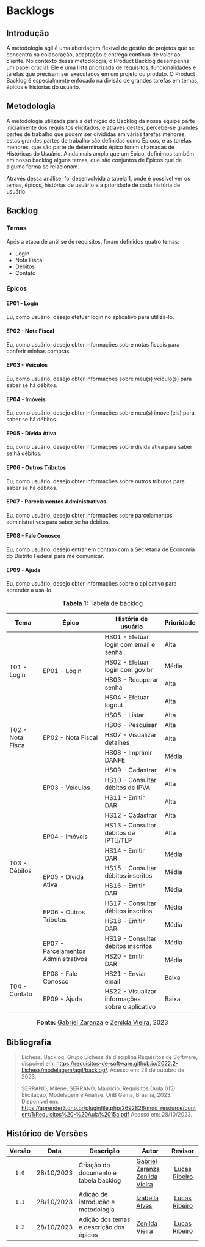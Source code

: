 # Backlogs

## Introdução

A metodologia ágil é uma abordagem flexível de gestão de projetos que se concentra na colaboração, adaptação e entrega contínua de valor ao cliente. No contexto dessa metodologia, o Product Backlog desempenha um papel crucial. Ele é uma lista priorizada de requisitos, funcionalidades e tarefas que precisam ser executados em um projeto ou produto. O Product Backlog é especialmente enfocado na divisão de grandes tarefas em temas, épicos e histórias do usuário.

## Metodologia

A metodologia utilizada para a definição do Backlog da nossa equipe parte inicialmente dos [requisitos elicitados](https://requisitos-de-software.github.io/2023.2-Economia-DF/elicitacao/requisitos-elicitados/#tabela-de-requisitos-elicitados), e através destes, percebe-se grandes partes de trabalho que podem ser divididas em várias tarefas menores, estas grandes partes de trabalho são definidas como Épicos, e as tarefas menores, que são parte de determinado épico foram chamadas de Históricas do Usuário. Ainda mais amplo que um Épico, definimos também em nosso backlog alguns temas, que são conjuntos de Épicos que de alguma forma se relacionam.

Através dessa análise, foi desenvolvida a tabela 1, onde é possível ver os temas, épicos, histórias de usuário e a prioridade de cada história de usuário.

## Backlog

### Temas

Após a etapa de análise de requisitos, foram definidos quatro temas:

* Login
* Nota Fiscal
* Débitos
* Contato

### Épicos

#### EP01 - Login

Eu, como usuário, desejo efetuar login no aplicativo para utilizá-lo.

#### EP02 - Nota Fiscal

Eu, como usuário, desejo obter informações sobre notas fiscais para conferir minhas compras. 

#### EP03 - Veículos

Eu, como usuário, desejo obter informações sobre meu(s) veículo(s) para saber se há débitos.

#### EP04 - Imóveis

Eu, como usuário, desejo obter informações sobre meu(s) imóvel(eis) para saber se há débitos.

#### EP05 - Dívida Ativa

Eu, como usuário, desejo obter informações sobre dívida ativa para saber se há débitos.

#### EP06 - Outros Tributos

Eu, como usuário, desejo obter informações sobre outros tributos para saber se há débitos.

#### EP07 - Parcelamentos Administrativos

Eu, como usuário, desejo obter informações sobre parcelamentos administrativos para saber se há débitos.

#### EP08 - Fale Conosco

Eu, como usuário, desejo entrar em contato com a Secretaria de Economia do Distrito Federal para me comunicar.

#### EP09 - Ajuda

Eu, como usuário, desejo obter informações sobre o aplicativo para aprender a usá-lo.

<div align="center">
<font size="3"><p style="text-align: center"><b>Tabela 1:</b> Tabela de backlog</p></font>
</div>

<table>
<thead>
    <tr>
        <th>Tema</th>
        <th>Épico</th>
        <th>História de usuário</th>
        <th>Prioridade</th>
    </tr>
</thead>
<tbody>
    <tr>
        <td rowspan="4"> T01 - Login </td>
        <td rowspan="4"> EP01 - Login </td>
        <td> HS01 - Efetuar login com email e senha </td>
        <td> Alta </td>
    <tr>
        <td> HS02 - Efetuar login com gov.br </td>
        <td> Média </td>
    </tr>
    <tr>
        <td> HS03 - Recuperar senha </td>
        <td> Alta </td>
    </tr>
    <tr>
        <td> HS04 - Efetuar logout </td>
        <td> Alta </td>
    </tr>
    <tr>
        <td rowspan="4"> T02 - Nota Fisca </td>
        <td rowspan="4"> EP02 - Nota Fiscal </td>
        <td> HS05 - Listar </td>
        <td> Alta </td>
    <tr>
        <td> HS06 - Pesquisar </td>
        <td> Alta </td>
    </tr>
    <tr>
        <td> HS07 - Visualizar detalhes</td>
        <td> Alta </td>
    </tr>
    <tr>
        <td> HS08 - Imprimir DANFE </td>
        <td> Média </td>
    </tr>
    <tr>
        <td rowspan="12"> T03 - Débitos </td>
        <td rowspan="3"> EP03 - Veículos </td>
        <td> HS09 - Cadastrar </td>
        <td> Alta </td>
    <tr>
        <td> HS10 - Consultar débitos de IPVA </td>
        <td> Alta </td>
    </tr>
    <tr>
        <td> HS11 - Emitir DAR</td>
        <td> Alta </td>
    <tr>
        <td rowspan="3"> EP04 - Imóveis </td>
        <td> HS12 - Cadastrar </td>
        <td> Alta </td>
    <tr>
        <td> HS13 - Consultar débitos de IPTU/TLP </td>
        <td> Alta </td>
    </tr>
    <tr>
        <td> HS14 - Emitir DAR</td>
        <td> Média </td>
    </tr>
    <tr>
        <td rowspan="2"> EP05 - Dívida Ativa </td>
        <td> HS15 - Consultar débitos inscritos </td>
        <td> Média </td>
    <tr>
        <td> HS16 - Emitir DAR</td>
        <td> Média </td>
    </tr>
    <tr>
        <td rowspan="2"> EP06 - Outros Tributos </td>
        <td> HS17 - Consultar débitos inscritos </td>
        <td> Média </td>
    <tr>
        <td> HS18 - Emitir DAR</td>
        <td> Média </td>
    </tr>
    <tr>
        <td rowspan="2"> EP07 - Parcelamentos Administrativos </td>
        <td> HS19 - Consultar débitos inscritos </td>
        <td> Média </td>
    <tr>
        <td> HS20 - Emitir DAR</td>
        <td> Média </td>
    </tr>
    <tr>
        <td rowspan="2"> T04 - Contato </td>
        <td rowspan="1"> EP08 - Fale Conosco </td>
        <td> HS21 - Enviar email </td>
        <td> Baixa </td>
    <tr>
        <td rowspan="1"> EP09 - Ajuda </td>
        <td> HS22 - Visualizar informações sobre o aplicativo	 </td>
        <td> Baixa </td>
    </tr>
    </tr>
    
</tbody>
</table>


<div align="center">
<font size="3"><p style="text-align: center"><b>Fonte:</b> <a href="https://github.com/GZaranza">Gabriel Zaranza</a> e <a href="https://github.com/zenildavieira">Zenilda Vieira</a>, 2023</p></font>
</div>


## Bibliografia

> Lichess. Backlog. Grupo Lichess da disciplina Requisitos de Software, dispoível em: <https://requisitos-de-software.github.io/2022.2-Lichess/modelagem/agil/backlog/>. Acesso em: 28 de outubro de 2023.
>
> SERRANO, Milene, SERRANO, Maurício. Requisitos (Aula 015): Elicitação, Modelagem e Análise. UnB Gama, Brasília, 2023. Disponível em: https://aprender3.unb.br/pluginfile.php/2692826/mod_resource/content/1/Requisitos%20-%20Aula%2015a.pdf Acesso em: 28/10/2023.

## Histórico de Versões

| Versão | Data       | Descrição                               | Autor                                              |                    Revisor                     |
| :----: | ---------- | --------------------------------------- | -------------------------------------------------- | :--------------------------------------------: |
| `1.0`  | 28/10/2023 | Criação do documento e tabela backlog   | [Gabriel Zaranza](https://github.com/GZaranza) <br> [Zenilda Vieira](https://github.com/zenildavieira)  | [Lucas Ribeiro](https://github.com/lucassouzs) |
| `1.1`  | 28/10/2023 | Adição de introdução e metodologia      | [Izabella Alves](https://github.com/izabellaalves) | [Lucas Ribeiro](https://github.com/lucassouzs) |
| `1.2`  | 28/10/2023 | Adição dos temas e descrição dos épicos | [Zenilda Vieira](https://github.com/zenildavieira) | [Lucas Ribeiro](https://github.com/lucassouzs) |
